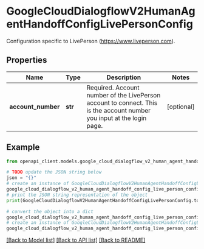 # GoogleCloudDialogflowV2HumanAgentHandoffConfigLivePersonConfig

Configuration specific to LivePerson (https://www.liveperson.com).

## Properties

Name | Type | Description | Notes
------------ | ------------- | ------------- | -------------
**account_number** | **str** | Required. Account number of the LivePerson account to connect. This is the account number you input at the login page. | [optional] 

## Example

```python
from openapi_client.models.google_cloud_dialogflow_v2_human_agent_handoff_config_live_person_config import GoogleCloudDialogflowV2HumanAgentHandoffConfigLivePersonConfig

# TODO update the JSON string below
json = "{}"
# create an instance of GoogleCloudDialogflowV2HumanAgentHandoffConfigLivePersonConfig from a JSON string
google_cloud_dialogflow_v2_human_agent_handoff_config_live_person_config_instance = GoogleCloudDialogflowV2HumanAgentHandoffConfigLivePersonConfig.from_json(json)
# print the JSON string representation of the object
print(GoogleCloudDialogflowV2HumanAgentHandoffConfigLivePersonConfig.to_json())

# convert the object into a dict
google_cloud_dialogflow_v2_human_agent_handoff_config_live_person_config_dict = google_cloud_dialogflow_v2_human_agent_handoff_config_live_person_config_instance.to_dict()
# create an instance of GoogleCloudDialogflowV2HumanAgentHandoffConfigLivePersonConfig from a dict
google_cloud_dialogflow_v2_human_agent_handoff_config_live_person_config_from_dict = GoogleCloudDialogflowV2HumanAgentHandoffConfigLivePersonConfig.from_dict(google_cloud_dialogflow_v2_human_agent_handoff_config_live_person_config_dict)
```
[[Back to Model list]](../README.md#documentation-for-models) [[Back to API list]](../README.md#documentation-for-api-endpoints) [[Back to README]](../README.md)



